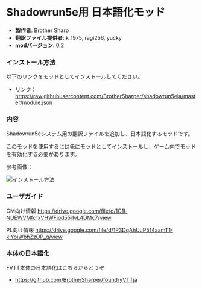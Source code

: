# Shadowrun5e用 日本語化モッド

* **製作者**: Brother Sharp
* **翻訳ファイル提供者**: k_1975, ragi256, yucky
* **modバージョン**: 0.2

### インストール方法

以下のリンクをモッドとしてインストールしてください。

* リンク： https://raw.githubusercontent.com/BrotherSharper/shadowrun5eja/master/module.json

### 内容
Shadowrun5eシステム用の翻訳ファイルを追加し、日本語化するモッドです。

このモッドを使用するには先にモッドとしてインストールし、ゲーム内でモッドを有効化する必要があります。

参考画像：

![インストール方法](https://i.imgur.com/4zYL873.jpg)


### ユーザガイド
GM向け情報 https://drive.google.com/file/d/1G1l-NUEWVMfc1xVHWFjod55i1vL4DMc7/view

PL向け情報 https://drive.google.com/file/d/1P3DqAhUuP514aamT1-kIYoiWbhZzOP_q/view

### 本体の日本語化
FVTT本体の日本語化はこちらからどうぞ

* https://github.com/BrotherSharper/foundryVTTja